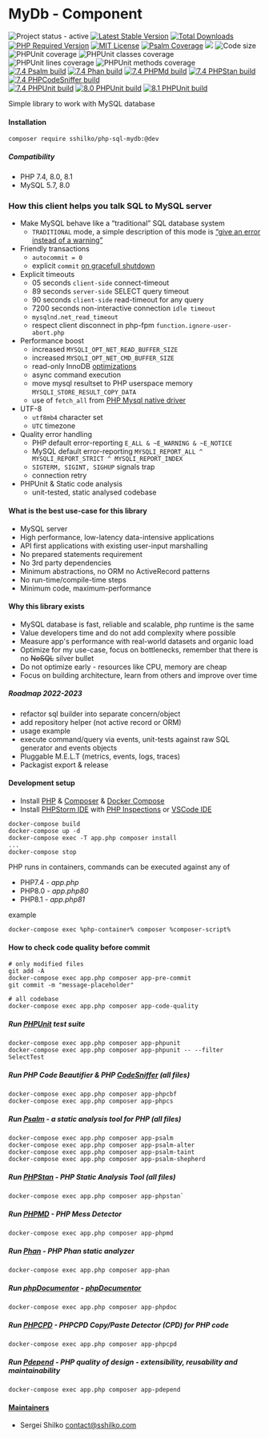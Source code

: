 <!---
This file is part of the sshilko/php-sql-mydb package.

(c) Sergei Shilko <contact@sshilko.com>

MIT License

For the full copyright and license information, please view the LICENSE
file that was distributed with this source code.

 @license https://opensource.org/licenses/mit-license.php MIT
-->
MyDb - Component
=================
<p align="left">
	<img src="https://img.shields.io/badge/status-active-success" alt="Project status - active">
	<a href="https://packagist.org/packages/sshilko/php-sql-mydb"><img src="https://poser.pugx.org/sshilko/php-sql-mydb/v/stable" alt="Latest Stable Version"></a>
	<a href="https://packagist.org/packages/sshilko/php-sql-mydb/stats"><img src="https://poser.pugx.org/sshilko/php-sql-mydb/downloads" alt="Total Downloads"></a>
	<a href="https://packagist.org/packages/sshilko/php-sql-mydb"><img src="https://poser.pugx.org/sshilko/php-sql-mydb/require/php" alt="PHP Required Version"></a>
	<a href="https://choosealicense.com/licenses/mit/"><img src="https://poser.pugx.org/sshilko/php-sql-mydb/license" alt="MIT License"></a>
    <a href="https://psalm.dev/docs/running_psalm/command_line_usage/#shepherd">
    <img src="https://shepherd.dev/github/sshilko/php-sql-mydb/coverage.svg" alt="Psalm Coverage"></a>
    <img src="https://hits.seeyoufarm.com/api/count/incr/badge.svg?url=https%3A%2F%2Fgithub.com%2Fsshilko%2Fphp-sql-mydb&count_bg=%2379C83D&title_bg=%23555555&icon=&icon_color=%23E7E7E7&title=hits&edge_flat=false"/>
    <img src="https://img.shields.io/github/languages/code-size/sshilko/php-sql-mydb" alt="Code size">
    <br />
    <img src="https://raw.githubusercontent.com/sshilko/php-sql-mydb/badges/phpunit-coverage-badge.svg" alt="PHPUnit coverage" />
    <img src="https://raw.githubusercontent.com/sshilko/php-sql-mydb/badges/phpunit-coverage-badge-classes.svg" alt="PHPUnit classes coverage" />
    <img src="https://raw.githubusercontent.com/sshilko/php-sql-mydb/badges/phpunit-coverage-badge-lines.svg" alt="PHPUnit lines coverage" />
    <img src="https://raw.githubusercontent.com/sshilko/php-sql-mydb/badges/phpunit-coverage-badge-methods.svg" alt="PHPUnit methods coverage" />
    <br/>
    <a href="https://github.com/sshilko/php-sql-mydb/actions/workflows/psalm.yml"><img src="https://github.com/sshilko/php-sql-mydb/actions/workflows/psalm.yml/badge.svg" alt="7.4 Psalm build"></a>
    <a href="https://github.com/sshilko/php-sql-mydb/actions/workflows/phan.yml"><img src="https://github.com/sshilko/php-sql-mydb/actions/workflows/phan.yml/badge.svg" alt="7.4 Phan build"></a>
    <a href="https://github.com/sshilko/php-sql-mydb/actions/workflows/phpmd.yml"><img src="https://github.com/sshilko/php-sql-mydb/actions/workflows/phpmd.yml/badge.svg" alt="7.4 PHPMd build"></a>
    <a href="https://github.com/sshilko/php-sql-mydb/actions/workflows/phpstan.yml"><img src="https://github.com/sshilko/php-sql-mydb/actions/workflows/phpstan.yml/badge.svg" alt="7.4 PHPStan build"></a>
    <a href="https://github.com/sshilko/php-sql-mydb/actions/workflows/phpcs.yml"><img src="https://github.com/sshilko/php-sql-mydb/actions/workflows/phpcs.yml/badge.svg" alt="7.4 PHPCodeSniffer build"></a>
    <br/>
    <a href="https://github.com/sshilko/php-sql-mydb/actions/workflows/phpunit.yml"><img src="https://github.com/sshilko/php-sql-mydb/actions/workflows/phpunit.yml/badge.svg" alt="7.4 PHPUnit build"></a>
    <a href="https://github.com/sshilko/php-sql-mydb/actions/workflows/phpunit80.yml"><img src="https://github.com/sshilko/php-sql-mydb/actions/workflows/phpunit80.yml/badge.svg" alt="8.0 PHPUnit build"></a>
    <a href="https://github.com/sshilko/php-sql-mydb/actions/workflows/phpunit81.yml"><img src="https://github.com/sshilko/php-sql-mydb/actions/workflows/phpunit81.yml/badge.svg" alt="8.1 PHPUnit build"></a>
    <br/>
    </p>
    

</p>

Simple library to work with MySQL database

#### Installation

```
composer require sshilko/php-sql-mydb:@dev
```

##### Compatibility

- PHP 7.4, 8.0, 8.1
- MySQL 5.7, 8.0

### How this client helps you talk SQL to MySQL server

- Make MySQL behave like a “traditional” SQL database system
  - `TRADITIONAL` mode, a simple description of this mode is [“give an error instead of a warning”](https://dev.mysql.com/doc/refman/5.7/en/sql-mode.html#sqlmode_traditional)
- Friendly transactions
  - `autocommit = 0`
  - explicit `commit` [on gracefull shutdown](https://dev.mysql.com/doc/refman/5.7/en/innodb-autocommit-commit-rollback.html)
- Explicit timeouts  
  - 05 seconds `client-side` connect-timeout
  - 89 seconds `server-side` SELECT query timeout
  - 90 seconds `client-side` read-timeout for any query
  - 7200 seconds non-interactive connection `idle timeout`
  - `mysqlnd.net_read_timeout`
  - respect client disconnect in php-fpm `function.ignore-user-abort.php`
- Performance boost
  - increased `MYSQLI_OPT_NET_READ_BUFFER_SIZE`
  - increased `MYSQLI_OPT_NET_CMD_BUFFER_SIZE`
  - read-only InnoDB [optimizations](https://dev.mysql.com/doc/refman/5.6/en/innodb-performance-ro-txn.html)
  - async command execution
  - move mysql resultset to PHP userspace memory `MYSQLI_STORE_RESULT_COPY_DATA`
  - use of `fetch_all` from [PHP Mysql native driver](https://www.php.net/manual/en/intro.mysqlnd.php)
- UTF-8
  - `utf8mb4` character set
  - `UTC` timezone
- Quality error handling
  - PHP default error-reporting `E_ALL & ~E_WARNING & ~E_NOTICE`
  - MySQL default error-reporting `MYSQLI_REPORT_ALL ^ MYSQLI_REPORT_STRICT ^ MYSQLI_REPORT_INDEX`
  - `SIGTERM, SIGINT, SIGHUP` signals trap
  - connection retry
- PHPUnit & Static code analysis
  - unit-tested, static analysed codebase

#### What is the best use-case for this library

- MySQL server
- High performance, low-latency data-intensive applications
- API first applications with existing user-input marshalling
- No prepared statements requirement
- No 3rd party dependencies
- Minimum abstractions, no ORM no ActiveRecord patterns
- No run-time/compile-time steps
- Minimum code, maximum-performance

#### Why this library exists

* MySQL database is fast, reliable and scalable, php runtime is the same
* Value developers time and do not add complexity where possible
* Measure app's performance with real-world datasets and organic load
* Optimize for my use-case, focus on bottlenecks, remember that there is no ~~NoSQL~~ silver bullet
* Do not optimize early - resources like CPU, memory are cheap
* Focus on building architecture, learn from others and improve over time

##### Roadmap 2022-2023

- refactor sql builder into separate concern/object
- add repository helper (not active record or ORM)
- usage example
- execute command/query via events, unit-tests against raw SQL generator and events objects
- Pluggable M.E.L.T (metrics, events, logs, traces)
- Packagist export & release

#### Development setup

- Install [PHP](https://www.php.net/) & [Composer](https://getcomposer.org/) & [Docker Compose](https://docs.docker.com/compose/install/)
- Install [PHPStorm IDE](https://www.jetbrains.com/phpstorm/) with [PHP Inspections](https://github.com/kalessil/phpinspectionsea) or [VSCode IDE](https://code.visualstudio.com/)

```
docker-compose build
docker-compose up -d
docker-compose exec -T app.php composer install
...
docker-compose stop
```

PHP runs in containers, commands can be executed against any of
- PHP7.4 - *app.php*
- PHP8.0 - *app.php80*
- PHP8.1 - *app.php81*

example
```
docker-compose exec %php-container% composer %composer-script%
```

#### How to check code quality before commit

```
# only modified files
git add -A
docker-compose exec app.php composer app-pre-commit
git commit -m "message-placeholder"
```
```
# all codebase
docker-compose exec app.php composer app-code-quality 
```

##### Run [PHPUnit](https://phpunit.de) test suite

```
docker-compose exec app.php composer app-phpunit
docker-compose exec app.php composer app-phpunit -- --filter SelectTest
```

##### Run PHP Code Beautifier & PHP [CodeSniffer](https://github.com/squizlabs/PHP_CodeSniffer) (all files)

```
docker-compose exec app.php composer app-phpcbf
docker-compose exec app.php composer app-phpcs
```

##### Run [Psalm](https://psalm.dev) - a static analysis tool for PHP (all files)

```
docker-compose exec app.php composer app-psalm
docker-compose exec app.php composer app-psalm-alter
docker-compose exec app.php composer app-psalm-taint
docker-compose exec app.php composer app-psalm-shepherd
```

##### Run [PHPStan](https://phpstan.org) - PHP Static Analysis Tool (all files)

```
docker-compose exec app.php composer app-phpstan`
```

##### Run [PHPMD](https://phpmd.org) - PHP Mess Detector

```
docker-compose exec app.php composer app-phpmd
```

##### Run [Phan](https://github.com/phan/phan) - PHP Phan static analyzer

```
docker-compose exec app.php composer app-phan
```

##### Run [phpDocumentor](https://www.phpdoc.org) - [phpDocumentor](https://docs.phpdoc.org/3.0/guide/references/phpdoc/tags/)

```
docker-compose exec app.php composer app-phpdoc
```

##### Run [PHPCPD](https://github.com/sebastianbergmann/phpcpd) - PHPCPD Copy/Paste Detector (CPD) for PHP code

```
docker-compose exec app.php composer app-phpcpd
```

##### Run [Pdepend](https://pdepend.org) - PHP quality of design - extensibility, reusability and maintainability

```
docker-compose exec app.php composer app-pdepend
```

#### [Maintainers](MAINTAINERS)

* Sergei Shilko <contact@sshilko.com>